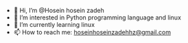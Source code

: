 - 👋 Hi, I’m @Hosein hosein zadeh
- 👀 I’m interested in Python programming language and linux
- 🌱 I’m currently learning linux
- 📫 How to reach me:
 hoseinhoseinzadehhz@gmail.com

<!---
H0seinhz/H0seinhz is a ✨ special ✨ repository because its `README.md` (this file) appears on your GitHub profile.
You can click the Preview link to take a look at your changes.
--->
